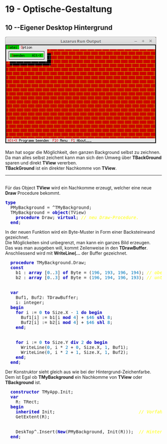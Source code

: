 <html>
    <b><h1>19 - Optische-Gestaltung</h1></b>
    <b><h2>10 --Eigener Desktop Hintergrund</h2></b>
<img src="image.png" alt="Selfhtml"><br><br>
Man hat sogar die Möglichkeit, den ganzen Background selbst zu zeichnen.<br>
Da man alles selbst zeichent kann man sich den Umweg über <b>TBackGround</b> sparen und direkt <B>TView</b> vererben.<br>
<b>TBackGround</b> ist ein direkter Nachkomme von <b>TView</b>.<br>
<hr><br>
Für das Object <b>TView</b> wird ein Nachkomme erzeugt, welcher eine neue <b>Draw</b> Procedure bekommt.<br>
<pre><code=pascal><b><font color="0000BB">type</font></b>
  PMyBackground = ^TMyBackground;
  TMyBackground = <b><font color="0000BB">object</font></b>(TView)
    <b><font color="0000BB">procedure</font></b> Draw; <b><font color="0000BB">virtual</font></b>; <i><font color="#FFFF00">// neu Draw-Procedure.</font></i>
  <b><font color="0000BB">end</font></b>;</code></pre>
In der neuen Funktion wird ein Byte-Muster in Form einer Backsteinwand gezeichnet.<br>
Die Möglickeiten sind unbegrenzt, man kann ein ganzes Bild erzeugen.<br>
Das was man ausgeben will, kommt Zeilenweise in den <b>TDrawBuffer</b>.<br>
Anschliessend wird mit <b>WriteLine(...</b> der Buffer gezeichnet.<br>
<pre><code=pascal>  <b><font color="0000BB">procedure</font></b> TMyBackground.Draw;
  <b><font color="0000BB">const</font></b>
    b1 : <b><font color="0000BB">array</font></b> [<font color="#0077BB">0</font>..<font color="#0077BB">3</font>] <b><font color="0000BB">of</font></b> Byte = (<font color="#0077BB">196</font>, <font color="#0077BB">193</font>, <font color="#0077BB">196</font>, <font color="#0077BB">194</font>); <i><font color="#FFFF00">// obere Backsteinreihe.</font></i>
    b2 : <b><font color="0000BB">array</font></b> [<font color="#0077BB">0</font>..<font color="#0077BB">3</font>] <b><font color="0000BB">of</font></b> Byte = (<font color="#0077BB">196</font>, <font color="#0077BB">194</font>, <font color="#0077BB">196</font>, <font color="#0077BB">193</font>); <i><font color="#FFFF00">// untere Backsteinreihe.</font></i>
<br>
  <b><font color="0000BB">var</font></b>
    Buf1, Buf2: TDrawBuffer;
    i: integer;
  <b><font color="0000BB">begin</font></b>
    <b><font color="0000BB">for</font></b> i := <font color="#0077BB">0</font> <b><font color="0000BB">to</font></b> Size.X - <font color="#0077BB">1</font> <b><font color="0000BB">do</font></b> <b><font color="0000BB">begin</font></b>
      Buf1[i] := b1[i <b><font color="0000BB">mod</font></b> <font color="#0077BB">4</font>] + <font color="#0077BB">$46</font> <b><font color="0000BB">shl</font></b> <font color="#0077BB">8</font>;
      Buf2[i] := b2[i <b><font color="0000BB">mod</font></b> <font color="#0077BB">4</font>] + <font color="#0077BB">$46</font> <b><font color="0000BB">shl</font></b> <font color="#0077BB">8</font>;
    <b><font color="0000BB">end</font></b>;
<br>
    <b><font color="0000BB">for</font></b> i := <font color="#0077BB">0</font> <b><font color="0000BB">to</font></b> Size.Y <b><font color="0000BB">div</font></b> <font color="#0077BB">2</font> <b><font color="0000BB">do</font></b> <b><font color="0000BB">begin</font></b>
      WriteLine(<font color="#0077BB">0</font>, i * <font color="#0077BB">2</font> + <font color="#0077BB">0</font>, Size.X, <font color="#0077BB">1</font>, Buf1);
      WriteLine(<font color="#0077BB">0</font>, i * <font color="#0077BB">2</font> + <font color="#0077BB">1</font>, Size.X, <font color="#0077BB">1</font>, Buf2);
    <b><font color="0000BB">end</font></b>;
  <b><font color="0000BB">end</font></b>;</code></pre>
Der Konstruktor sieht gleich aus wie bei der Hintergrund-Zeichenfarbe.<br>
Dem ist Egal ob <b>TMyBackground</b> ein Nachkomme von <b>TView</b> oder <b>TBackground</b> ist.<br>
<pre><code=pascal>  <b><font color="0000BB">constructor</font></b> TMyApp.Init;
  <b><font color="0000BB">var</font></b>
    R: TRect;
  <b><font color="0000BB">begin</font></b>
    <b><font color="0000BB">inherited</font></b> Init;                                <i><font color="#FFFF00">// Vorfahre aufrufen</font></i>
    GetExtent(R);
<br>
    DeskTop^.Insert(<b><font color="0000BB">New</font></b>(PMyBackground, Init(R)));  <i><font color="#FFFF00">// Hintergrund einfügen.</font></i>
  <b><font color="0000BB">end</font></b>;</code></pre>
<br>
</html>
